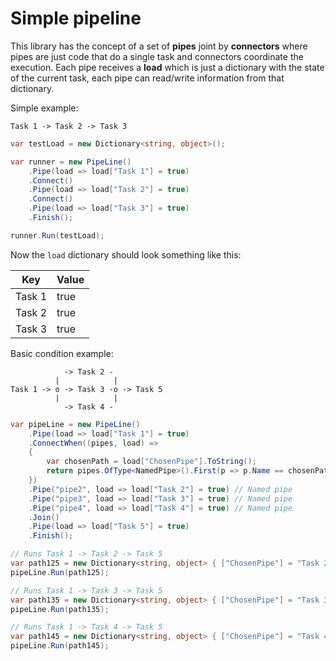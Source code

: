 # Simple pipeline

This library has the concept of a set of **pipes** joint by **connectors** where pipes are just code that do a single task and connectors coordinate the execution. Each pipe receives a **load** which is just a dictionary with the state of the current task, each pipe can read/write information from that dictionary.

Simple example:

```
Task 1 -> Task 2 -> Task 3
```

```csharp
var testLoad = new Dictionary<string, object>();

var runner = new PipeLine()
    .Pipe(load => load["Task 1"] = true)
    .Connect()
    .Pipe(load => load["Task 2"] = true)
    .Connect()
    .Pipe(load => load["Task 3"] = true)
    .Finish();

runner.Run(testLoad);
```

Now the `load` dictionary should look something like this:

| Key | Value |
|-----|-------|
| Task 1 | true |
| Task 2 | true |
| Task 3 | true |

Basic condition example:

```
            -> Task 2 -
          |            |
Task 1 -> o -> Task 3 -o -> Task 5
          |            |
            -> Task 4 -
```

```cs
var pipeLine = new PipeLine()
    .Pipe(load => load["Task 1"] = true)
    .ConnectWhen((pipes, load) =>
    {
        var chosenPath = load["ChosenPipe"].ToString();
        return pipes.OfType<NamedPipe>().First(p => p.Name == chosenPath);
    })
    .Pipe("pipe2", load => load["Task 2"] = true) // Named pipe
    .Pipe("pipe3", load => load["Task 3"] = true) // Named pipe
    .Pipe("pipe4", load => load["Task 4"] = true) // Named pipe
    .Join()
    .Pipe(load => load["Task 5"] = true)
    .Finish();

// Runs Task 1 -> Task 2 -> Task 5
var path125 = new Dictionary<string, object> { ["ChosenPipe"] = "Task 2" };
pipeLine.Run(path125);

// Runs Task 1 -> Task 3 -> Task 5
var path135 = new Dictionary<string, object> { ["ChosenPipe"] = "Task 3" };
pipeLine.Run(path135);

// Runs Task 1 -> Task 4 -> Task 5
var path145 = new Dictionary<string, object> { ["ChosenPipe"] = "Task 4" };
pipeLine.Run(path145);
```